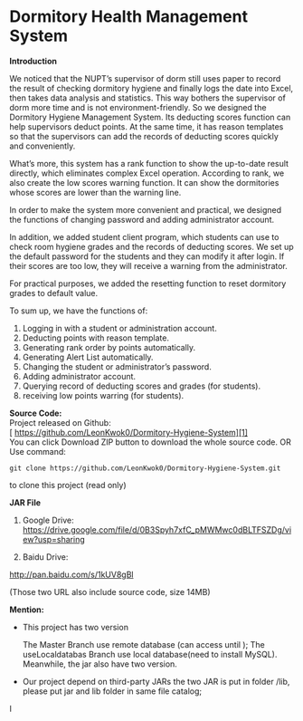 # Dormitory Health Management System

**Introduction**   

We noticed that the NUPT’s supervisor of dorm still uses paper to record the result of checking dormitory hygiene and finally logs the date into Excel, then takes data analysis and statistics. This way bothers the supervisor of dorm more time and is not environment-friendly. So we designed the Dormitory Hygiene Management System. Its deducting scores function can help supervisors deduct points. At the same time, it has reason templates so that the supervisors can add the records of deducting scores quickly and conveniently.

What’s more, this system has a rank function to show the up-to-date result directly, which eliminates complex Excel operation. According to rank, we also create the low scores warning function. It can show the dormitories whose scores are lower than the warning line.

In order to make the system more convenient and practical, we designed the functions of changing password and adding administrator account.

In addition, we added student client program, which students can use to check room hygiene grades and the records of deducting scores. We set up the default password for the students and they can modify it after login. If their scores are too low, they will receive a warning from the administrator.

For practical purposes, we added the resetting function to reset dormitory grades to default value. 


To sum up, we have the functions of:    
1)  Logging in with a student or administration account.  
2)	Deducting points with reason template.  
3)	Generating rank order by points automatically.  
4)	Generating Alert List automatically.  
5)	Changing the student or administrator’s password.   
6)	Adding administrator account.   
7)	Querying record of deducting scores and grades (for students).   
8) receiving low points warring (for students).  

**Source Code:**  
Project released on Github:   
[ https://github.com/LeonKwok0/Dormitory-Hygiene-System][1]  
You can click Download ZIP button to download the whole source code. 
OR 
Use command: 
``` git
git clone https://github.com/LeonKwok0/Dormitory-Hygiene-System.git
```
to clone this project (read only)



**JAR File**  


1.	Google Drive:   
   https://drive.google.com/file/d/0B3Spyh7xfC_pMWMwc0dBLTFSZDg/view?usp=sharing  
   
2.	Baidu   Drive:  

   http://pan.baidu.com/s/1kUV8gBl  
   
(Those two URL also include source code, size 14MB)






**Mention:**   


 - This project has two version

   The Master Branch use remote database (can access until ); 
   The useLocaldatabas Branch use local database(need to install   MySQL).
   Meanwhile, the jar also have two version. 

 -  Our project depend on third-party JARs 
   the two JAR is put in folder /lib, please put jar and lib folder in same file catalog;

I
   
   


  [1]: https://github.com/LeonKwok0/Dormitory-Hygiene-System
